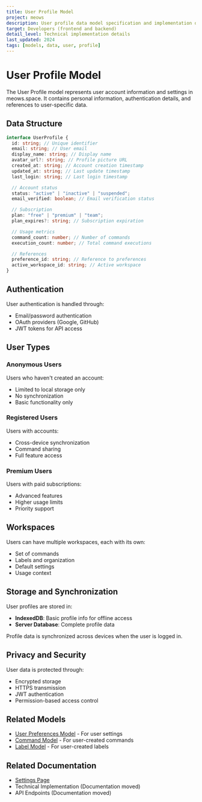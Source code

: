 ```yaml
---
title: User Profile Model
project: meows
description: User profile data model specification and implementation details
target: Developers (frontend and backend)
detail_level: Technical implementation details
last_updated: 2024
tags: [models, data, user, profile]
---
```


# User Profile Model

The User Profile model represents user account information and settings in meows.space. It contains personal information, authentication details, and references to user-specific data.

## Data Structure

```typescript
interface UserProfile {
  id: string; // Unique identifier
  email: string; // User email
  display_name: string; // Display name
  avatar_url?: string; // Profile picture URL
  created_at: string; // Account creation timestamp
  updated_at: string; // Last update timestamp
  last_login: string; // Last login timestamp

  // Account status
  status: "active" | "inactive" | "suspended";
  email_verified: boolean; // Email verification status

  // Subscription
  plan: "free" | "premium" | "team";
  plan_expires?: string; // Subscription expiration

  // Usage metrics
  command_count: number; // Number of commands
  execution_count: number; // Total command executions

  // References
  preference_id: string; // Reference to preferences
  active_workspace_id: string; // Active workspace
}
```

## Authentication

User authentication is handled through:

- Email/password authentication
- OAuth providers (Google, GitHub)
- JWT tokens for API access

## User Types

### Anonymous Users

Users who haven't created an account:

- Limited to local storage only
- No synchronization
- Basic functionality only

### Registered Users

Users with accounts:

- Cross-device synchronization
- Command sharing
- Full feature access

### Premium Users

Users with paid subscriptions:

- Advanced features
- Higher usage limits
- Priority support

## Workspaces

Users can have multiple workspaces, each with its own:

- Set of commands
- Labels and organization
- Default settings
- Usage context

## Storage and Synchronization

User profiles are stored in:

- **IndexedDB**: Basic profile info for offline access
- **Server Database**: Complete profile data

Profile data is synchronized across devices when the user is logged in.

## Privacy and Security

User data is protected through:

- Encrypted storage
- HTTPS transmission
- JWT authentication
- Permission-based access control

## Related Models

- [User Preferences Model](user-preferences.md) - For user settings
- [Command Model](command.md) - For user-created commands
- [Label Model](label.md) - For user-created labels

## Related Documentation

- [Settings Page](../pages/settings.md)
- Technical Implementation (Documentation moved)
- API Endpoints (Documentation moved)
